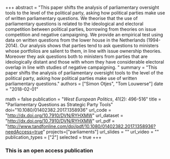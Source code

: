 +++
abstract = "This paper shifts the analysis of parliamentary oversight tools to the level of the political party, asking how political parties make use of written parliamentary questions. We theorise that the use of parliamentary questions is related to the ideological and electoral competition between political parties, borrowing from theories on issue competition and negative campaigning. We provide an empirical test using data on written questions from the lower house in the Netherlands (1994-2014). Our analysis shows that parties tend to ask questions to ministers whose portfolios are salient to them, in line with issue ownership theories. Moreover they ask questions both to ministers from parties that are ideologically distant and those with whom they have considerable electoral overlap in line with studies of negative campaigning. "
summary = "This paper shifts the analysis of parliamentary oversight tools to the level of the political party, asking how political parties make use of written parliamentary questions."
authors = ["Simon Otjes", "Tom Louwerse"]
date = "2018-02-01"

math = false
publication = "*West European Politics*, 41(2): 496-516"
title = "Parliamentary Questions as Strategic Party Tools"
doi="10.1080/01402382.2017.1358936"
url_code = "http://dx.doi.org/10.7910/DVN/RYHXMW"
url_dataset = "http://dx.doi.org/10.7910/DVN/RYHXMW"
url_pdf = "http://www.tandfonline.com/doi/pdf/10.1080/01402382.2017.1358936?needAccess=true"
projects=["parliaments"]
url_slides = ""
url_video = ""
publication_types = ["2"]
selected = true
+++

### This is an open access publication <i class="ai ai-open-access"></i> <i class="fab fa-creative-commons"></i>

